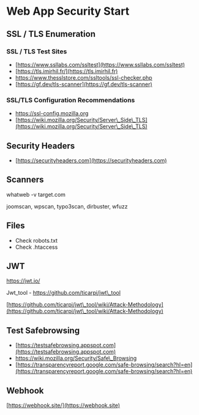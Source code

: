 # Web App Security Start

## SSL / TLS Enumeration

### SSL / TLS Test Sites

* [https://www.ssllabs.com/ssltest](https://www.ssllabs.com/ssltest)
* [https://tls.imirhil.fr/](https://tls.imirhil.fr)
* [https://www.thesslstore.com/ssltools/ssl-checker.php ](https://www.thesslstore.com/ssltools/ssl-checker.php)
* [https://gf.dev/tls-scanner](https://gf.dev/tls-scanner)

### **SSL/TLS Configuration Recommendations**&#x20;

* [https://ssl-config.mozilla.org ](https://ssl-config.mozilla.org)
* [https://wiki.mozilla.org/Security/Server\_Side\_TLS](https://wiki.mozilla.org/Security/Server\_Side\_TLS)

## **Security Headers**&#x20;

* [https://securityheaders.com](https://securityheaders.com)

## Scanners

whatweb -v target.com

joomscan, wpscan, typo3scan, dirbuster, wfuzz

## Files

* Check robots.txt&#x20;
* Check .htaccess

## JWT

[https://jwt.io/ ](https://jwt.io)

Jwt\_tool - [https://github.com/ticarpi/jwt\_tool ](https://github.com/ticarpi/jwt\_tool)

[https://github.com/ticarpi/jwt\_tool/wiki/Attack-Methodology](https://github.com/ticarpi/jwt\_tool/wiki/Attack-Methodology)

## Test Safebrowsing

* [https://testsafebrowsing.appspot.com](https://testsafebrowsing.appspot.com)
* [https://wiki.mozilla.org/Security/Safe\_Browsing ](https://wiki.mozilla.org/Security/Safe\_Browsing)
* [https://transparencyreport.google.com/safe-browsing/search?hl=en](https://transparencyreport.google.com/safe-browsing/search?hl=en)

## Webhook

[https://webhook.site/](https://webhook.site)
